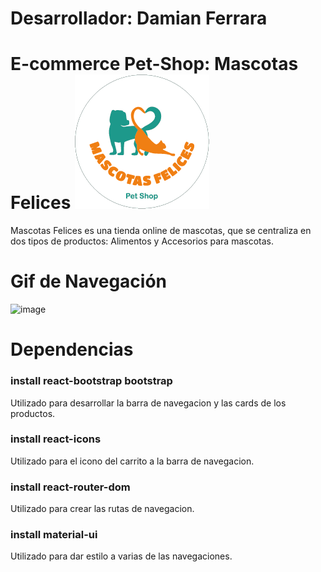 # Desarrollador: Damian Ferrara
# E-commerce Pet-Shop: Mascotas Felices ![image](https://github.com/dami2390/mascotasfelicesreactjs/blob/master/src/logomascotas.png)
Mascotas Felices es una tienda online de mascotas, que se centraliza en dos tipos de productos: Alimentos y Accesorios para mascotas.

# Gif de Navegación
![image](https://github.com/dami2390/mascotasfelicesreactjs/blob/master/src/gifmascotas.gif)

# Dependencias
###  install react-bootstrap bootstrap
Utilizado para desarrollar la barra de navegacion y las cards de los productos.
###  install react-icons
Utilizado para el icono del carrito a la barra de navegacion.
###  install react-router-dom
Utilizado para crear las rutas de navegacion.
###  install material-ui
Utilizado para dar estilo a varias de las navegaciones.